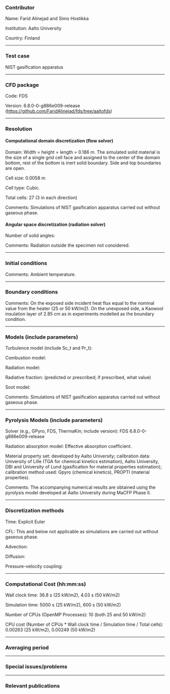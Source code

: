 
### Contributor
Name: Farid Alinejad and Simo Hostikka

Institution: Aalto University

Country: Finland

------------------

### Test case

NIST gasification apparatus

------------------

### CFD package
Code: FDS

Version: 6.8.0-0-g886e009-release (https://github.com/FaridAlinejad/fds/tree/aaltofds)

------------------

### Resolution

#### Computational domain discretization (flow solver)
Domain: Width = height = length = 0.186 m. The simulated solid material is the size of a single grid cell face and assigned to the center of the domain bottom, rest of the bottom is inert solid boundary. Side and top boundaries are open.

Cell size: 0.0058 m

Cell type: Cubic.

Total cells: 27 (3 in each direction)

Comments: Simulations of NIST gasification apparatus carried out without gaseous phase.

#### Angular space discretization (radiation solver)
Number of solid angles:

Comments: Radiation outside the specimen not considered.

------------------

### Initial conditions
Comments: Ambient temperature.

------------------

### Boundary conditions
Comments: On the exposed side incident heat flux equal to the nominal value from the heater (25 or 50 kW/m2). On the unexposed side, a Kaowool insulation layer of 2.85 cm as in experiments modelled as the boundary condition.

------------------

### Models (include parameters)
Turbulence model (include Sc_t and Pr_t):

Combustion model:

Radiation model:

Radiative fraction: (predicted or prescribed; if prescribed, what value)

Soot model:

Comments: Simulations of NIST gasification apparatus carried out without gaseous phase.

------------------

### Pyrolysis Models (include parameters)
Solver (e.g., GPyro, FDS, ThermaKin; include version): FDS 6.8.0-0-g886e009-release

Radiation absorption model: Effective absorption coefficient.

Material property set: developed by Aalto University; calibration data: University of Lille (TGA for chemical kinetics estimation), Aalto University, DBI and University of Lund (gasification for material properties estimation); calibration method used: Gpyro (chemical kinetics), PROPTI (material properties).


Comments: The accompanying numerical results are obtained using the pyrolysis model developed at Aalto University during MaCFP Phase II.

------------------

### Discretization methods
Time: Explicit Euler

CFL: This and below not applicable as simulations are carried out without gaseous phase.

Advection:

Diffusion:

Pressure-velocity coupling:

------------------

### Computational Cost (hh:mm:ss)
Wall clock time: 36.8 s (25 kW/m2), 4.03 s (50 kW/m2)

Simulation time: 5000 s (25 kW/m2), 600 s (50 kW/m2)

Number of CPUs (OpenMP Processes): 10 (both 25 and 50 kW/m2)

CPU cost (Number of CPUs * Wall clock time / Simulation time / Total cells): 0.00263 (25 kW/m2), 0.00249 (50 kW/m2)

------------------

### Averaging period

------------------

### Special issues/problems

------------------

### Relevant publications

